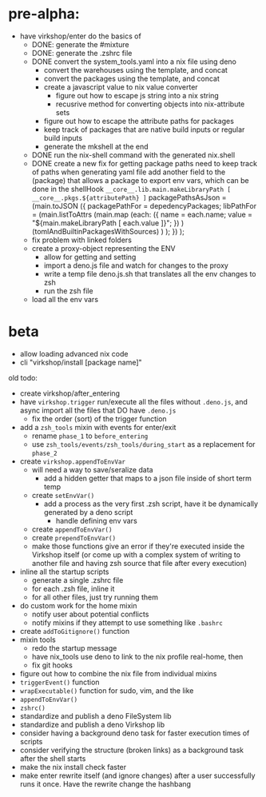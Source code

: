 
# pre-alpha:
- have virkshop/enter do the basics of
    - DONE: generate the #mixture
    - DONE: generate the .zshrc file
    - DONE convert the system_tools.yaml into a nix file using deno
        - convert the warehouses using the template, and concat
        - convert the packages using the template, and concat
        - create a javascript value to nix value converter
            - figure out how to escape js string into a nix string
            - recusrive method for converting objects into nix-attribute sets
        - figure out how to escape the attribute paths for packages
        - keep track of packages that are native build inputs or regular build inputs
        - generate the mkshell at the end
    - DONE run the nix-shell command with the generated nix.shell
    - DONE create a new fix for getting package paths
        need to keep track of paths when generating yaml file
        add another field to the (package) that allows a package to export
        env vars, which can be done in the shellHook
        `__core__.lib.main.makeLibraryPath [ __core__.pkgs.${attributePath} ]`
        packagePathsAsJson = (main.toJSON
            ({
                packagePathFor = depedencyPackages;
                libPathFor = (main.listToAttrs
                    (main.map
                        (each:
                            ({
                                name = each.name;
                                value = "${main.makeLibraryPath [ each.value ]}";
                            })
                        )
                        (tomlAndBuiltinPackagesWithSources)
                    )
                );
            })
        );
    - fix problem with linked folders
    - create a proxy-object representing the ENV
        - allow for getting and setting 
        - import a deno.js file and watch for changes to the proxy
        - write a temp file deno.js.sh that translates all the env changes to zsh
        - run the zsh file
    - load all the env vars

# beta
- allow loading advanced nix code
- cli "virkshop/install [package name]"

old todo:

- create virkshop/after_entering
- have `virkshop.trigger` run/execute all the files without `.deno.js`, and async import all the files that DO have `.deno.js`
    - fix the order (sort) of the trigger function
- add a `zsh_tools` mixin with events for enter/exit
    - rename `phase_1` to `before_entering`
    - use `zsh_tools/events/zsh_tools/during_start` as a replacement for `phase_2`
- create `virkshop.appendToEnvVar`
    - will need a way to save/seralize data
        - add a hidden getter that maps to a json file inside of short term temp
    - create `setEnvVar()`
        - add a process as the very first .zsh script, have it be dynamically generated by a deno script
            - handle defining env vars
    - create `appendToEnvVar()`
    - create `prependToEnvVar()`
    - make those functions give an error if they're executed inside the Virkshop itself (or come up with a complex system of writing to another file and having zsh source that file after every execution)
- inline all the startup scripts
    - generate a single .zshrc file
    - for each .zsh file, inline it
    - for all other files, just try running them
- do custom work for the home mixin
    - notify user about potential conflicts
    - notify mixins if they attempt to use something like `.bashrc`
- create `addToGitignore()` function
- mixin tools
    - redo the startup message
    - have nix_tools use deno to link to the nix profile real-home, then 
    - fix git hooks
- figure out how to combine the nix file from individual mixins
- `triggerEvent()` function
- `wrapExecutable()` function for sudo, vim, and the like
- `appendToEnvVar()`
- `zshrc()`
- standardize and publish a deno FileSystem lib
- standardize and publish a deno Virkshop lib
- consider having a background deno task for faster execution times of scripts
- consider verifying the structure (broken links) as a background task after the shell starts
- make the nix install check faster
- make enter rewrite itself (and ignore changes) after a user successfully runs it once. Have the rewrite change the hashbang